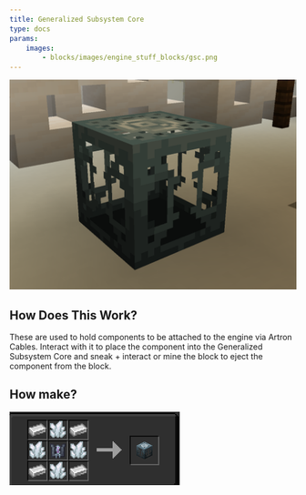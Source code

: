 ```yaml
---
title: Generalized Subsystem Core
type: docs
params:
    images:
        - blocks/images/engine_stuff_blocks/gsc.png
---
```


![Image of the GSC](images/engine_stuff_blocks/gsc.png)

## How Does This Work?

These are used to hold components to be attached to the engine via Artron Cables. Interact with it to place the component into the Generalized Subsystem Core and sneak + interact or mine the block to eject the component from the block.

## How make?
![Image of the GSCRECIPE](images/engine_stuff_blocks/gsc_recipe.png)
